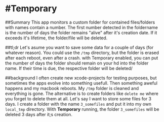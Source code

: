 #Temporary
=========

##Summary
This app monitors a custom folder for contained files/folders with names contain a number. The first number detected in the foldername is the number of days the folder remains "alive" after it's creation date. If it exceeds it's lifetime, the folder/file will be deleted.

##tl;dr
Let's asume you want to save some data for a couple of days (for whatever reason). You could use the ```/tmp``` directory, but the folder is erased after each reboot, even after a crash. with Temporary enabled, you can put the number of days the folder should remain on your hd into the folder name. If their time is due, the respective folder will be deleted/


##background
I often create new xcode-projects for testing purposes, but sometimes the apps evolve into something usefull. Then something aweful happens and my macbook reboots. My ```/tmp``` folder is cleaned and everything is gone. The alternative is to create folders like ```delete me``` where you forget to delete them at all. Let's say I want to store some files for 3 days. I create a folder with the name ```3_somefiles``` and put it into my own ```local_tmp``` directory. With __Temporary__ running, the folder ```3_somefiles``` will be deleted 3 days after it;s creation.
